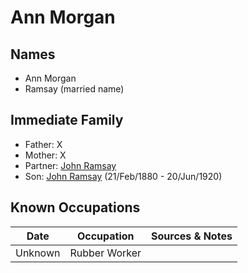﻿---
layout: person
subject_key: i60684755
permalink: /people/i60684755
---

# Ann Morgan

## Names

* Ann Morgan
* Ramsay (married name)

## Immediate Family

* Father: X
* Mother: X
* Partner: [John Ramsay](./@63088441@-john-ramsay-b-d.md)
* Son: [John Ramsay](./@64225415@-john-ramsay-b1880-2-21-d1920-6-20.md) (21/Feb/1880 - 20/Jun/1920)

## Known Occupations

Date | Occupation | Sources & Notes
---|---|---
Unknown | Rubber Worker | 

